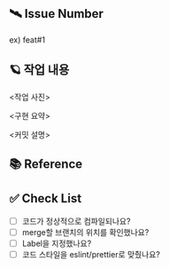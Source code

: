 ## 🛰️ Issue Number
ex) feat#1


## 🪐 작업 내용
<작업 사진>
<!-- 작업 사진 및 영상을 업로드 -->

<구현 요약>
<!-- 문장으로 구현 내용에 대해서 요약 정리 -->

<커밋 설명>
<!-- 주요 커밋에 대한 구현 상세설명 -->



## 📚 Reference
<!-- 참고한 레퍼런스나 구현에 대한 내용 첨언 -->

## ✅ Check List
- [ ] 코드가 정상적으로 컴파일되나요?
- [ ] merge할 브랜치의 위치를 확인했나요?
- [ ] Label을 지정했나요?
- [ ] 코드 스타일을 eslint/prettier로 맞췄나요?

<!-- 이외에 말고도 추가하셔도 좋습니다 -->